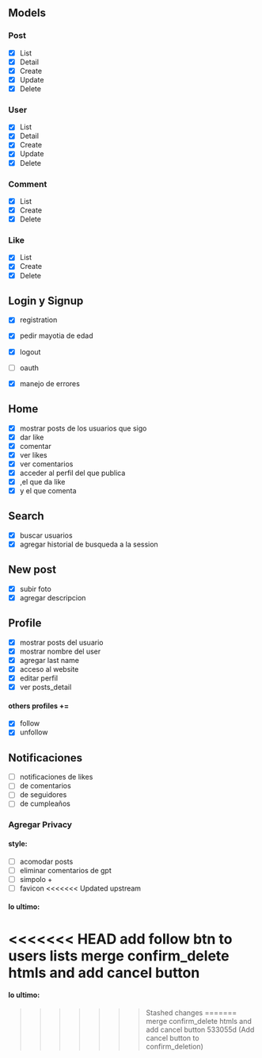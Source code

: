 ## Models
### Post
- [x] List
- [x] Detail
- [x] Create
- [x] Update
- [x] Delete
### User
- [x] List
- [x] Detail
- [x] Create
- [x] Update
- [x] Delete

### Comment
- [x] List
- [x] Create
- [x] Delete

### Like
- [x] List
- [x] Create
- [x] Delete

## Login y Signup
- [x] registration
- [x] pedir mayotia de edad
- [x] logout
- [ ] oauth
- [x] manejo de errores


## Home
- [x] mostrar posts de los usuarios que sigo
- [x] dar like
- [x] comentar
- [x] ver likes
- [x] ver comentarios
- [x] acceder al perfil del que publica 
- [x] ,el que da like 
- [x] y el que comenta 

## Search
- [x] buscar usuarios
- [x] agregar historial de busqueda a la session

## New post
- [x] subir foto
- [x] agregar descripcion

## Profile
- [x] mostrar posts del usuario
- [x] mostrar nombre del user
- [x] agregar last name
- [x] acceso al website
- [x] editar perfil
- [x] ver posts_detail
#### others profiles +=
- [x] follow 
- [x] unfollow

## Notificaciones
- [ ] notificaciones de likes
- [ ] de comentarios
- [ ] de seguidores
- [ ] de cumpleaños

### Agregar Privacy

#### style:
- [ ] acomodar posts
- [ ] eliminar comentarios de gpt
- [ ] simpolo +
- [ ] favicon
<<<<<<< Updated upstream
#### lo ultimo:
<<<<<<< HEAD
add follow btn to users lists
merge confirm_delete htmls and add cancel button
=======
#### lo ultimo:
>>>>>>> Stashed changes
=======
merge confirm_delete htmls and add cancel button
>>>>>>> 533055d (Add cancel button to confirm_deletion)
